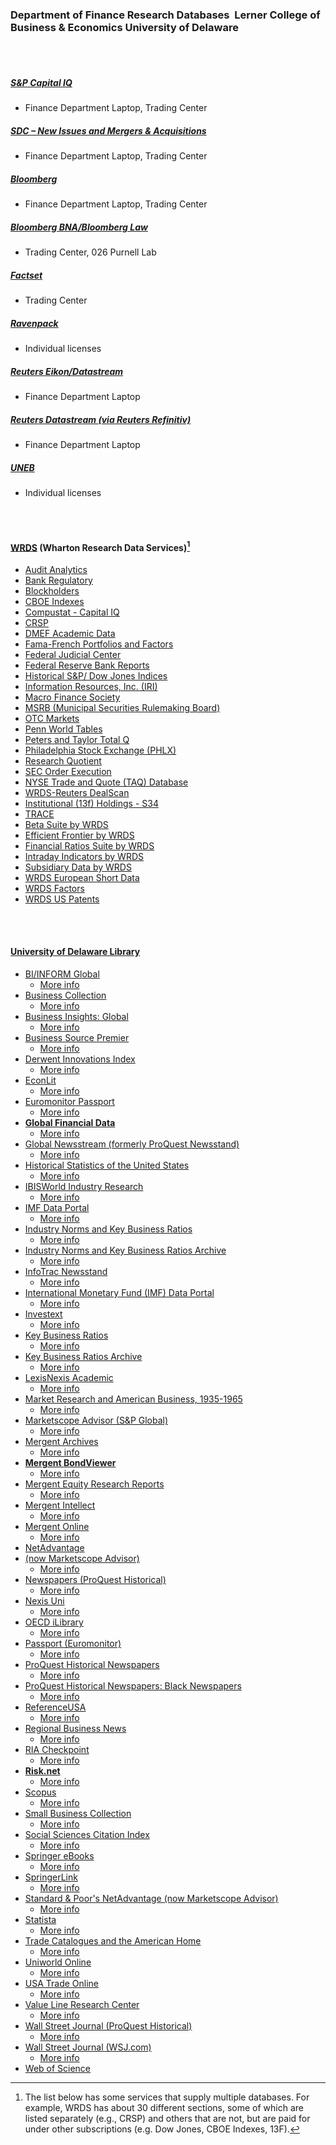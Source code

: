 ### Department of Finance Research Databases&nbsp; Lerner College of Business & Economics University of Delaware

<br/><br/>

##### [S&P Capital IQ](https://www.capitaliq.com) 
- Finance Department Laptop, Trading Center

##### [SDC – New Issues and Mergers & Acquisitions](https://www.refinitiv.com/en/products/sdc-platinum-financial-securities)
- Finance Department Laptop, Trading Center

##### [Bloomberg](https://www.bloomberg.com) 
- Finance Department Laptop, Trading Center

##### [Bloomberg BNA/Bloomberg Law](https://pro.bloomberglaw.com/request-demo-legal-research/?trackingcode=BLAW206632&utm_medium=paidsearch&utm_source=google&gclid=EAIaIQobChMI8NiH75rm9AIVBuXjBx0SeQriEAAYASAAEgL4A_D_BwE&gclsrc=aw.ds) 
- Trading Center, 026 Purnell Lab

##### [Factset](https://www.factset.com/)
- Trading Center

##### [Ravenpack](https://www.ravenpack.com/) 
- Individual licenses

##### [Reuters Eikon/Datastream](https://eikon.thomsonreuters.com/index.html) 
- Finance Department Laptop

##### [Reuters Datastream (via Reuters Refinitiv)](https://www.refinitiv.com/en/products/datastream-macroeconomic-analysis) 
- Finance Department Laptop

##### [UNEB](https://uneb.ac.ug/)
- Individual licenses

<br/><br/>

#### [WRDS](https://wrds-www.wharton.upenn.edu/) (Wharton Research Data Services)[^1]
- [Audit Analytics](https://wrds-www.wharton.upenn.edu/pages/get-data/audit-analytics/)
- [Bank Regulatory](https://wrds-www.wharton.upenn.edu/pages/get-data/bank-regulatory/)
- [Blockholders](https://wrds-www.wharton.upenn.edu/pages/get-data/blockholders/)
- [CBOE Indexes](https://wrds-www.wharton.upenn.edu/pages/get-data/cboe-indexes/)
- [Compustat - Capital IQ](https://wrds-www.wharton.upenn.edu/pages/get-data/compustat-capital-iq-standard-poors/)
- [CRSP](https://wrds-www.wharton.upenn.edu/pages/get-data/center-research-security-prices-crsp/)
- [DMEF Academic Data](https://wrds-www.wharton.upenn.edu/pages/get-data/direct-marketing-educational-foundation-dmef/)
- [Fama-French Portfolios and Factors](https://wrds-www.wharton.upenn.edu/pages/get-data/fama-french-portfolios-and-factors/)
- [Federal Judicial Center](https://wrds-www.wharton.upenn.edu/pages/get-data/federal-judicial-center/)
- [Federal Reserve Bank Reports](https://wrds-www.wharton.upenn.edu/pages/get-data/federal-reserve-bank-reports/)
- [Historical S&P/ Dow Jones Indices](https://wrds-www.wharton.upenn.edu/pages/get-data/dow-jones-averages-total-return-indexes/)
- [Information Resources, Inc. (IRI)](https://wrds-www.wharton.upenn.edu/pages/get-data/information-resources-inc/)
- [Macro Finance Society](https://wrds-www.wharton.upenn.edu/pages/get-data/macro-finance-society/)
- [MSRB (Municipal Securities Rulemaking Board)](https://wrds-www.wharton.upenn.edu/pages/get-data/msrb-municipal-securities-rulemaking-board/)
- [OTC Markets](https://wrds-www.wharton.upenn.edu/pages/get-data/otc-markets/)
- [Penn World Tables](https://wrds-www.wharton.upenn.edu/pages/get-data/penn-world-tables/)
- [Peters and Taylor Total Q](https://wrds-www.wharton.upenn.edu/pages/get-data/peters-and-taylor-total-q/)
- [Philadelphia Stock Exchange (PHLX)](https://wrds-www.wharton.upenn.edu/pages/get-data/philadelphia-stock-exchange-phlx/)
- [Research Quotient](https://wrds-www.wharton.upenn.edu/pages/get-data/research-quotient/)
- [SEC Order Execution](https://wrds-www.wharton.upenn.edu/pages/get-data/sec-mandated-disclosure-order-execution-statistics/)
- [NYSE Trade and Quote (TAQ) Database](https://wrds-www.wharton.upenn.edu/pages/get-data/nyse-trade-and-quote/)
- [WRDS-Reuters DealScan](https://wrds-www.wharton.upenn.edu/pages/get-data/thomson-reuters/wrds-reuters-dealscan/)
- [Institutional (13f) Holdings - S34](https://wrds-www.wharton.upenn.edu/pages/get-data/thomson-reuters/institutional-13f-holdings-s34/)
- [TRACE](https://wrds-www.wharton.upenn.edu/pages/get-data/otc-corporate-bond-and-agency-debt-bond-transaction-data/)
- [Beta Suite by WRDS](https://wrds-www.wharton.upenn.edu/pages/get-data/beta-suite-wrds/)
- [Efficient Frontier by WRDS](https://wrds-www.wharton.upenn.edu/pages/get-data/efficient-frontier-wrds/)
- [Financial Ratios Suite by WRDS](https://wrds-www.wharton.upenn.edu/pages/get-data/financial-ratios-suite-wrds/)
- [Intraday Indicators by WRDS](https://wrds-www.wharton.upenn.edu/pages/get-data/intraday-indicators-wrds/)
- [Subsidiary Data by WRDS](https://wrds-www.wharton.upenn.edu/pages/get-data/subsidiary-data-wrds/)
- [WRDS European Short Data](https://wrds-www.wharton.upenn.edu/pages/get-data/wrds-european-short-data/)
- [WRDS Factors](https://wrds-www.wharton.upenn.edu/pages/get-data/wrds-factors/)
- [WRDS US Patents](https://wrds-www.wharton.upenn.edu/pages/get-data/wrds-us-patents/)



[^1]: The list below has some services that supply multiple databases. For example, WRDS has about 30 different sections, some of which are listed separately (e.g., CRSP) and others that are not, but are paid for under other subscriptions (e.g. Dow Jones, CBOE Indexes, 13F).

<br/><br/>

#### [University of Delaware Library](https://library.udel.edu/)
- [BI/INFORM Global](https://library.udel.edu/static/proxy.php?http://search.proquest.com/abiglobal/advanced?accountid=10457)
  - [More info](https://library.udel.edu/databases/abi/)
- [Business Collection](https://library.udel.edu/static/proxy.php?http://go.galegroup.com/ps/start.do?p=ITBC&u=udel_main&authCount=1)
  - [More info](https://library.udel.edu/databases/businesscoll/)
- [Business Insights: Global](https://library.udel.edu/static/proxy.php?http://infotrac.galegroup.com/itweb/udel_main?db=BIG)
  - [More info](https://library.udel.edu/databases/big/)
- [Business Source Premier](https://library.udel.edu/static/proxy.php?http://search.ebscohost.com/login.asp?profile=web&defaultdb=buh)
  - [More info](https://library.udel.edu/databases/bsp/)
- [Derwent Innovations Index](https://library.udel.edu/static/proxy.php?http://www.webofknowledge.com/DIIDW)
  - [More info](https://library.udel.edu/databases/derwent/)
- [EconLit](https://library.udel.edu/static/proxy.php?http://search.ebscohost.com/login.asp?profile=web&defaultdb=ecn)
  - [More info](https://library.udel.edu/databases/econlit/)
- [Euromonitor Passport](https://udel.idm.oclc.org/login?url=http://www.portal.euromonitor.com/Portal/Default.aspx)
  - [More info](https://library.udel.edu/databases/passport/)
- **[Global Financial Data](https://library.udel.edu/static/proxy.php?https://library.udel.edu/databases/global-financial-data/)**
  - [More info](https://library.udel.edu/databases/global-financial-data/)
- [Global Newsstream (formerly ProQuest Newsstand)](https://library.udel.edu/static/proxy.php?https://search.proquest.com/globalnews/advanced?accountid=10457)
  - [More info](https://library.udel.edu/databases/pqglobalnews/)
- [Historical Statistics of the United States](https://library.udel.edu/static/proxy.php?http://hsus.cambridge.org)
  - [More info](https://library.udel.edu/databases/hsus/)
- [IBISWorld Industry Research](https://library.udel.edu/static/proxy.php?https://www.ibisworld.com/)
  - [More info](https://library.udel.edu/databases/ibisworld/)
- [IMF Data Portal](https://library.udel.edu/static/proxy.php?http://data.imf.org)
  - [More info](https://library.udel.edu/databases/imfdata/)
- [Industry Norms and Key Business Ratios](https://library.udel.edu/static/proxy.php?http://www.mergentkbr.com)
  - [More info](https://library.udel.edu/databases/kbr/)
- [Industry Norms and Key Business Ratios Archive](https://library.udel.edu/static/proxy.php?http://www.mergentarchives.com)
  - [More info](https://library.udel.edu/databases/kbrarchive/)
- [InfoTrac Newsstand](https://library.udel.edu/static/proxy.php?http://infotrac.galegroup.com/itweb/udel_main?db=STND)
  - [More info](https://library.udel.edu/databases/infotrac-newsstand/)
- [International Monetary Fund (IMF) Data Portal](https://library.udel.edu/static/proxy.php?http://data.imf.org/)
  - [More info](https://library.udel.edu/databases/imfdata/)
- [Investext](https://library.udel.edu/static/proxy.php?http://www.mergentonline.com/investextsearch.php)
  - [More info](https://library.udel.edu/databases/investext/)
- [Key Business Ratios](https://library.udel.edu/static/proxy.php?http://www.mergentkbr.com)
  - [More info](https://library.udel.edu/databases/kbr/)
- [Key Business Ratios Archive](https://library.udel.edu/static/proxy.php?http://www.mergentarchives.com)
  - [More info](https://library.udel.edu/databases/kbrarchive/)
- [LexisNexis Academic](https://library.udel.edu/static/proxy.php?http://www.nexisuni.com)
  - [More info](https://library.udel.edu/databases/nexisuni/)
- [Market Research and American Business, 1935-1965](https://library.udel.edu/static/proxy.php?http://www.marketresearch.amdigital.co.uk/)
  - [More info](https://library.udel.edu/databases/marketresearch/)
- [Marketscope Advisor (S&P Global)](https://library.udel.edu/static/proxy.php?https://advisor.marketscope.com/)
  - [More info](https://library.udel.edu/databases/marketscope/)
- [Mergent Archives](https://library.udel.edu/static/proxy.php?http://www.mergentarchives.com/)
  - [More info](https://library.udel.edu/databases/moodys/)
- **[Mergent BondViewer](https://library.udel.edu/static/proxy.php?http://bv.mergent.com)**
  - [More info](https://library.udel.edu/databases/bondviewer/)
- [Mergent Equity Research Reports](https://library.udel.edu/static/proxy.php?http://www.MergentOnline.com)
  - [More info](https://library.udel.edu/databases/mergent/)
- [Mergent Intellect](https://library.udel.edu/static/proxy.php?http://www.mergentintellect.com/)
  - [More info](https://library.udel.edu/databases/intellect/)
- [Mergent Online](https://library.udel.edu/static/proxy.php?http://www.MergentOnline.com)
  - [More info](https://library.udel.edu/databases/mergent/)
- [NetAdvantage](https://library.udel.edu/static/proxy.php?https://advisor.marketscope.com/)
- [(now Marketscope Advisor)](https://library.udel.edu/static/proxy.php?https://advisor.marketscope.com/)
  - [More info](https://library.udel.edu/databases/marketscope/)
- [Newspapers (ProQuest Historical)](https://library.udel.edu/static/proxy.php?https://library.udel.edu/databases/proquest-historical-newspapers/)
  - [More info](https://library.udel.edu/databases/proquest-historical-newspapers/)
- [Nexis Uni](https://library.udel.edu/static/proxy.php?http://www.nexisuni.com)
  - [More info](https://library.udel.edu/databases/nexisuni/)
- [OECD iLibrary](https://library.udel.edu/static/proxy.php?http://www.oecd-ilibrary.org/)
  - [More info](https://library.udel.edu/databases/oecdilibrary/)
- [Passport (Euromonitor)](https://udel.idm.oclc.org/login?url=http://www.portal.euromonitor.com/Portal/Default.aspx)
  - [More info](https://library.udel.edu/databases/passport/)
- [ProQuest Historical Newspapers](https://library.udel.edu/static/proxy.php?https://library.udel.edu/databases/proquest-historical-newspapers/)
  - [More info](https://library.udel.edu/databases/proquest-historical-newspapers/)
- [ProQuest Historical Newspapers: Black Newspapers](https://library.udel.edu/static/proxy.php?https://library.udel.edu/databases/pq_black_newspapers/)
  - [More info](https://library.udel.edu/databases/pq_black_newspapers/)
- [ReferenceUSA](https://library.udel.edu/static/proxy.php?http://www.referenceusa.com/Home/Home)
  - [More info](https://library.udel.edu/databases/refusa/)
- [Regional Business News](https://library.udel.edu/static/proxy.php?http://search.ebscohost.com/login.asp?profile=web&defaultdb=bwh)
  - [More info](https://library.udel.edu/databases/rbn/)
- [RIA Checkpoint](https://library.udel.edu/static/proxy.php?https://library.udel.edu/databases/checkpoint/)
  - [More info](https://library.udel.edu/databases/checkpoint/)
- **[Risk.net](https://library.udel.edu/static/proxy.php?http://www.risk.net/)**
  - [More info](https://library.udel.edu/databases/risk/)
- [Scopus](https://library.udel.edu/static/proxy.php?https://www.scopus.com)
  - [More info](https://library.udel.edu/databases/scopus/)
- [Small Business Collection](https://library.udel.edu/static/proxy.php?http://go.galegroup.com/ps/start.do?p=PPSB&u=udel_main&authCount=1)
  - [More info](https://library.udel.edu/databases/onefile/)
- [Social Sciences Citation Index](https://library.udel.edu/static/proxy.php?http://webofknowledge.com/WOS)
  - [More info](https://library.udel.edu/databases/websci/)
- [Springer eBooks](https://library.udel.edu/static/proxy.php?https://link.springer.com/)
  - [More info](https://library.udel.edu/databases/springerebooks/)
- [SpringerLink](https://library.udel.edu/static/proxy.php?https://link.springer.com/)
  - [More info](https://library.udel.edu/databases/SpringerLink/)
- [Standard & Poor's NetAdvantage (now Marketscope Advisor)](https://library.udel.edu/static/proxy.php?https://advisor.marketscope.com/)
  - [More info](https://library.udel.edu/databases/marketscope/)
- [Statista](https://library.udel.edu/static/proxy.php?https://www.statista.com/)
  - [More info](https://library.udel.edu/databases/statista/)
- [Trade Catalogues and the American Home](https://library.udel.edu/static/proxy.php?http://www.tradecatalogues.amdigital.co.uk/)
  - [More info](https://library.udel.edu/databases/tradecatalogues/)
- [Uniworld Online](https://library.udel.edu/static/proxy.php?https://uniworldonline.com/search)
  - [More info](https://library.udel.edu/databases/uniworld/)
- [USA Trade Online](https://library.udel.edu/databases/usatradeonline/)
  - [More info](https://library.udel.edu/databases/usatradeonline/)
- [Value Line Research Center](https://library.udel.edu/static/proxy.php?https://research.valueline.com/secure/research)
  - [More info](https://library.udel.edu/databases/vlrc/)
- [Wall Street Journal (ProQuest Historical)](https://library.udel.edu/static/proxy.php?http://search.proquest.com/hnpwallstreetjournal/advanced?accountid=10457)
  - [More info](https://library.udel.edu/databases/wsj/)
- [Wall Street Journal (WSJ.com)](https://library.udel.edu/databases/wsjdigital/)
  - [More info](https://library.udel.edu/databases/wsjdigital/)
- [Web of Science](https://library.udel.edu/static/proxy.php?http://www.webofknowledge.com/WOS)

